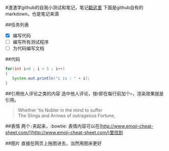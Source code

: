 #渣渣学github的自我小测试和笔记，笔记[戳这里](https://github.com/hanyuguang/helloworld/blob/master/GitNote.md)
下面是github自有的markdown，也是笔记来滴

##任务列表
- [X] 编写代码
- [ ] 编写所有测试程序
- [ ] 为代码编写文档

##代码
```java
for(int i=0 ; i < 5 ; i++)
{
   System.out.println("i is : " + i);  
}
```

##引用他人评论之类的内容
选中他人评论，按r即在每行前加个`>`，渲染效果就是引用。
> Whether 'tis Nobler in the mind to suffer  
> The Slings and Arrows of outrageous Fortune,  

##表情
两个`:`夹起来，:bowtie:
表情内容可以在[http://www.emoji-cheat-sheet.com/](http://www.emoji-cheat-sheet.com/)里找到

##图片
直接在网页上拖图进去，当然用图床更好
